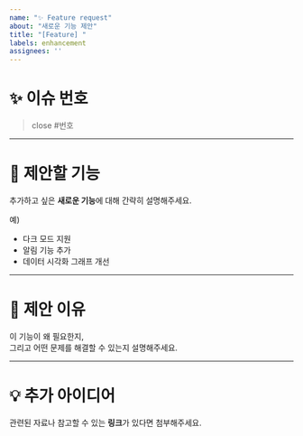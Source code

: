 ```yaml
---
name: "✨ Feature request"
about: "새로운 기능 제안"
title: "[Feature] "
labels: enhancement
assignees: ''
---
```


# ✨ 이슈 번호
> close #번호

---

# 🌟 제안할 기능
추가하고 싶은 **새로운 기능**에 대해 간략히 설명해주세요.

예)  
- 다크 모드 지원  
- 알림 기능 추가  
- 데이터 시각화 그래프 개선

---

# 📝 제안 이유
이 기능이 왜 필요한지,  
그리고 어떤 문제를 해결할 수 있는지 설명해주세요.

---

# 💡 추가 아이디어
관련된 자료나 참고할 수 있는 **링크**가 있다면 첨부해주세요.
